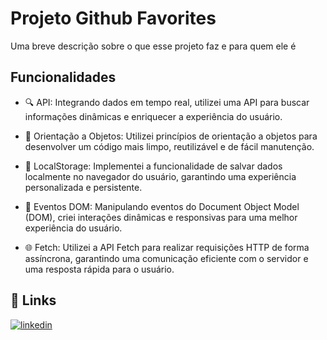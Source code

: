 
# Projeto Github Favorites

Uma breve descrição sobre o que esse projeto faz e para quem ele é


## Funcionalidades

- 🔍 API: Integrando dados em tempo real, utilizei uma API para buscar informações dinâmicas e enriquecer a experiência do usuário.

- 🎨 Orientação a Objetos: Utilizei princípios de orientação a objetos para desenvolver um código mais limpo, reutilizável e de fácil manutenção.

- 💾 LocalStorage: Implementei a funcionalidade de salvar dados localmente no navegador do usuário, garantindo uma experiência personalizada e persistente.

- 🎯 Eventos DOM: Manipulando eventos do Document Object Model (DOM), criei interações dinâmicas e responsivas para uma melhor experiência do usuário.

- 🌐 Fetch: Utilizei a API Fetch para realizar requisições HTTP de forma assíncrona, garantindo uma comunicação eficiente com o servidor e uma resposta rápida para o usuário.

## 🔗 Links

[![linkedin](https://img.shields.io/badge/linkedin-0A66C2?style=for-the-badge&logo=linkedin&logoColor=white)](https://www.linkedin.com/in/karine-prates-7202a1219)


